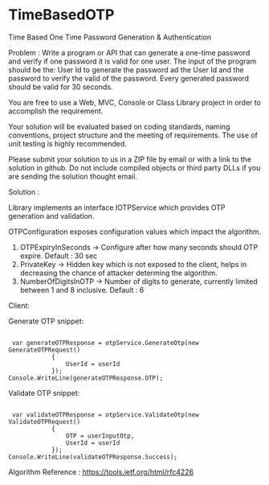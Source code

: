 # TimeBasedOTP
Time Based One Time Password Generation &amp; Authentication

Problem : Write a program or API that can generate a one-time password and verify if one password it is valid for one user. The input of the program should be the: User Id to generate the password ad the User Id and the password to verify the valid of the password. Every generated password should be valid for 30 seconds.

You are free to use a Web, MVC, Console or Class Library project in order to accomplish the requirement.

Your solution will be evaluated based on coding standards, naming conventions, project structure and the meeting of requirements. The use of unit testing is highly recommended. 

Please submit your solution to us in a ZIP file by email or with a link to the solution in github. Do not include compiled objects or third party DLLs if you are sending the solution thought email.


Solution :

Library implements an interface IOTPService which provides OTP generation and validation.

OTPConfiguration exposes configuration values which impact the algorithm.

1. OTPExpiryInSeconds -> Configure after how many seconds should OTP expire. Default : 30 sec
2. PrivateKey -> Hidden key which is not exposed to the client, helps in decreasing the chance of attacker determing the algorithm.
3. NumberOfDigitsInOTP -> Number of digits to generate, currently limited between 1 and 8 inclusive. Default : 6


Client:

Generate OTP snippet:

<pre><code>
 var generateOTPResponse = otpService.GenerateOtp(new GenerateOTPRequest()
            {
                UserId = userId
            });
Console.WriteLine(generateOTPResponse.OTP);
</code></pre>

Validate OTP snippet:

<pre><code>
 var validateOTPResponse = otpService.ValidateOtp(new ValidateOTPRequest()
            {
                OTP = userInputOtp,
                UserId = userId
            });
Console.WriteLine(validateOTPResponse.Success);
</code></pre>

Algorithm Reference : https://tools.ietf.org/html/rfc4226
